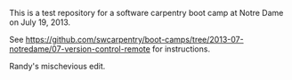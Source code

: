 This is a test repository for a software carpentry boot camp at Notre Dame on July 19, 2013.  

See https://github.com/swcarpentry/boot-camps/tree/2013-07-notredame/07-version-control-remote for instructions.

Randy's mischevious edit.
